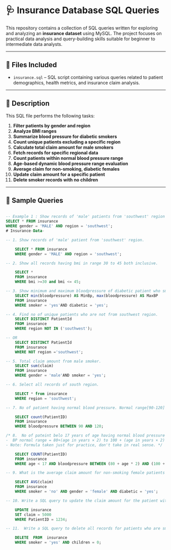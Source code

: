 # 🩺 Insurance Database SQL Queries

This repository contains a collection of SQL queries written for exploring and analyzing an **insurance dataset** using MySQL. The project focuses on practical data analysis and query-building skills suitable for beginner to intermediate data analysts.

---

## 📁 Files Included

- `insurance.sql` – SQL script containing various queries related to patient demographics, health metrics, and insurance claim analysis.

---

## 📝 Description

This SQL file performs the following tasks:

1. **Filter patients by gender and region**
2. **Analyze BMI ranges**
3. **Summarize blood pressure for diabetic smokers**
4. **Count unique patients excluding a specific region**
5. **Calculate total claim amount for male smokers**
6. **Fetch records for specific regional data**
7. **Count patients within normal blood pressure range**
8. **Age-based dynamic blood pressure range evaluation**
9. **Average claim for non-smoking, diabetic females**
10. **Update claim amount for a specific patient**
11. **Delete smoker records with no children**

---

## 🧠 Sample Queries

```sql

-- Example 1 : Show records of 'male' patients from 'southwest' region
SELECT * FROM insurance
WHERE gender = 'MALE' AND region = 'southwest';
# Insurance-Data-

-- 1. Show records of 'male' patient from 'southwest' region.

	SELECT * FROM insurance
	WHERE gender = 'MALE' AND region = 'southwest';

-- 2. Show all records having bmi in range 30 to 45 both inclusive.

	SELECT *
	FROM insurance
	WHERE bmi >=30 and bmi <= 45;

-- 3. Show minimum and maximum bloodpressure of diabetic patient who smokes. Make column names as MinBP and MaxBP respectively
	SELECT min(bloodpressure) AS MinBp, max(bloodpressure) AS MaxBP
	FROM insurance
	WHERE smoker = 'yes'AND diabetic = 'yes';

-- 4. Find no of unique patients who are not from southwest region.
	SELECT DISTINCT PatientId
	FROM insurance
	WHERE region NOT IN ('southwest');

-- OR 
	SELECT DISTINCT PatientId
	FROM insurance
	WHERE NOT region ='southwest';

-- 5. Total claim amount from male smoker.
	SELECT sum(claim)
	FROM insurance
	WHERE gender = 'male'AND smoker = 'yes';

-- 6. Select all records of south region.

	SELECT * from insurance
	WHERE region = 'southwest';

-- 7. No of patient having normal blood pressure. Normal range[90-120]

	SELECT count(PatientID)
	FROM insurance
	WHERE bloodpressure BETWEEN 90 AND 120;

/* 8.  No of pateint belo 17 years of age having normal blood pressure as per below formula -
-  BP normal range = 80+(age in years × 2) to 100 + (age in years × 2)
- Note: Formula taken just for practice, don't take in real sense. */

	SELECT COUNT(PatientID)
	FROM insurance
	WHERE age < 17 AND bloodpressure BETWEEN (80 + age * 2) AND (100 + age * 2);

-- 9. What is the average claim amount for non-smoking female patients who are diabetic?

	SELECT AVG(claim)
	FROM insurance
	WHERE smoker = 'no' AND gender = 'female' AND diabetic = 'yes';

-- 10. Write a SQL query to update the claim amount for the patient with PatientID = 1234 to 5000.

	UPDATE insurance
	SET claim = 5000
	WHERE PatientID = 1234;

-- 11.  Write a SQL query to delete all records for patients who are smokers and have no children.

	DELETE  FROM  insurance
	WHERE smoker = 'yes' AND children = 0;



